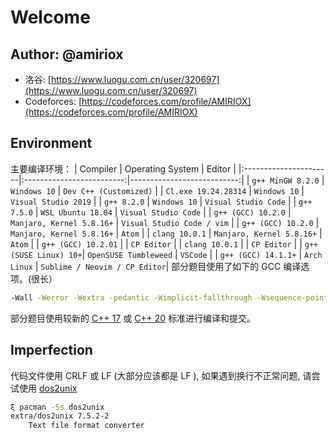 # Welcome

## Author: @amiriox
* 洛谷: [https://www.luogu.com.cn/user/320697](https://www.luogu.com.cn/user/320697)
* Codeforces: [https://codeforces.com/profile/AMIRIOX](https://codeforces.com/profile/AMIRIOX)

## Environment
主要编译环境：
|       Compiler        |       Operating System    |           Editor           |
|:----------------------|:-------------------------:|---------------------------:|
| `g++ MinGW 8.2.0`     | `Windows 10`              | `Dev C++ (Customized)`     |
| `Cl.exe 19.24.28314`  | `Windows 10`              | `Visual Studio 2019`       |
| `g++ 8.2.0`           | `Windows 10`              | `Visual Studio Code`       |
| `g++ 7.5.0`           | `WSL Ubuntu 18.04`        | `Visual Studio Code`       |
| `g++ (GCC) 10.2.0`    | `Manjaro, Kernel 5.8.16+` | `Visual Studio Code / vim` |
| `g++ (GCC) 10.2.0`    | `Manjaro, Kernel 5.8.16+` | `Atom`                     |
| `clang 10.0.1`        | `Manjaro, Kernel 5.8.16+` | `Atom`                     |
| `g++ (GCC) 10.2.01`   |                           | `CP Editor`                |
| `clang 10.0.1`        |                           | `CP Editor`                |
| `g++ (SUSE Linux) 10+`| `OpenSUSE Tumbleweed`     | `VSCode`                   |
| `g++ (GCC) 14.1.1+`   | `Arch Linux`           | `Sublime / Neovim / CP Editor`|
部分题目使用了如下的 GCC 编译选项。(很长）
```bash
-Wall -Werror -Wextra -pedantic -Wimplicit-fallthrough -Wsequence-point -Wswitch-default -Wswitch-unreachable -Wswitch-enum -Wstringop-truncation -Wbool-compare -Wtautological-compare -Wfloat-equal -Wshadow=global -Wpointer-arith -Wpointer-compare -Wcast-align -Wcast-qual -Wwrite-strings -Wdangling-else -Wlogical-op -std=c++11
```
部分题目使用较新的 [C++ 17](https://en.cppreference.com/w/cpp/17) 或 [C++ 20](https://en.cppreference.com/w/cpp/20) 标准进行编译和提交。

## Imperfection
代码文件使用 CRLF 或 LF (大部分应该都是 LF ), 如果遇到换行不正常问题, 请尝试使用 [dos2unix](https://archlinux.org/packages/extra/x86_64/dos2unix/)
```bash
ξ pacman -Ss dos2unix
extra/dos2unix 7.5.2-2
    Text file format converter
```

